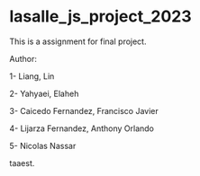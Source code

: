# lasalle_js_project_2023
This is a assignment for final project.

Author:

1- Liang, Lin

2- Yahyaei, Elaheh

3- Caicedo Fernandez, Francisco Javier

4- Lijarza Fernandez, Anthony Orlando

5- Nicolas Nassar

taaest.
